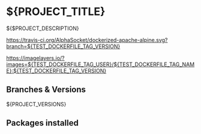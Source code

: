 # ${PROJECT_TITLE}
${$PROJECT_DESCRIPTION}

https://travis-ci.org/AlphaSocket/dockerized-apache-alpine.svg?branch=${TEST_DOCKERFILE_TAG_VERSION}

https://imagelayers.io/?images=${TEST_DOCKERFILE_TAG_USER}/${TEST_DOCKERFILE_TAG_NAME}:${TEST_DOCKERFILE_TAG_VERSION}

## Branches & Versions
${PROJECT_VERSIONS}

## Packages installed

